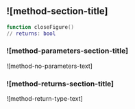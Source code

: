 ## ![method-section-title]


```lua
function closeFigure()
// returns: bool
```


### ![method-parameters-section-title]

![method-no-parameters-text]

### ![method-returns-section-title]

![method-return-type-text]

